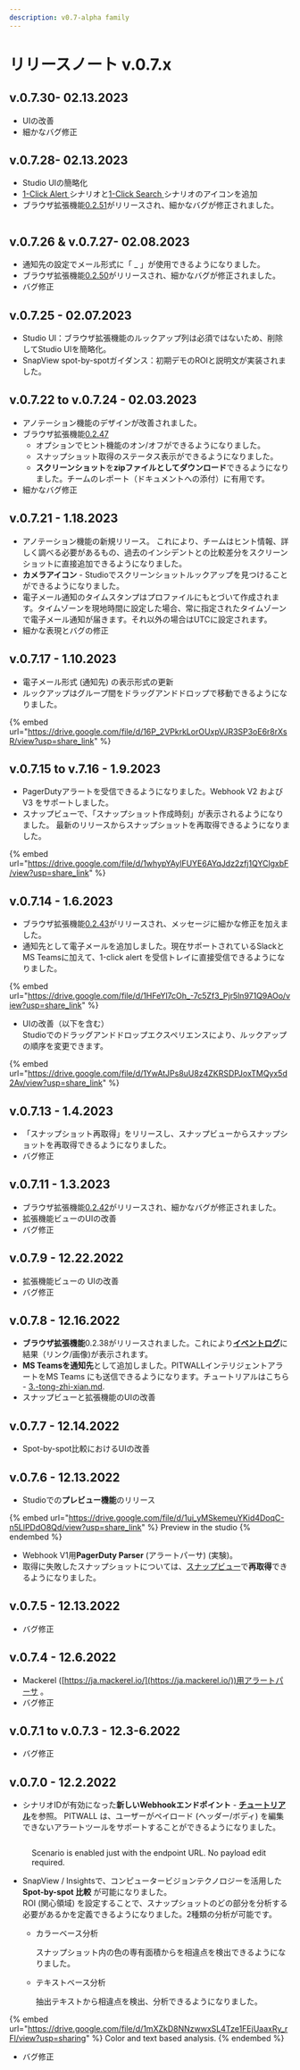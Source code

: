 ```yaml
---
description: v0.7-alpha family
---
```


# リリースノート v.0.7.x

<!--
# 🔖 リリースノート v.0.7.x
-->

## v.0.7.30- 02.13.2023

* UIの改善
* 細かなバグ修正

## v.0.7.28- 02.13.2023

* Studio UIの簡略化
* [1-Click Alert ](../../../../../tutorial-get-started./shinariono/arto/)シナリオと[1-Click Search ](../../../../../tutorial-get-started./shinariono/insutantorukkuappu/)シナリオのアイコンを追加
* ブラウザ拡張機能[0.2.51](https://ctc-america.box.com/s/fgb9boee5kn4mzmjfe2ka26j5ofq7ymf)がリリースされ、細かなバグが修正されました。

<figure><img src="../../../../../.gitbook/assets/image (52).png" alt=""><figcaption></figcaption></figure>

## v.0.7.26 & v.0.7.27- 02.08.2023

* 通知先の設定でメール形式に「 \_ 」が使用できるようになりました。
* ブラウザ拡張機能[0.2.50](https://ctc-america.box.com/s/fgb9boee5kn4mzmjfe2ka26j5ofq7ymf)がリリースされ、細かなバグが修正されました。
* バグ修正

## v.0.7.25 - 02.07.2023

* Studio UI：ブラウザ拡張機能のルックアップ列は必須ではないため、削除してStudio UIを簡略化。
* SnapView spot-by-spotガイダンス：初期デモのROIと説明文が実装されました。

## v.0.7.22 to v.0.7.24 - 02.03.2023

* アノテーション機能のデザインが改善されました。
* ブラウザ拡張機能[0.2.47](https://ctc-america.app.box.com/s/fgb9boee5kn4mzmjfe2ka26j5ofq7ymf)
  * オプションでヒント機能のオン/オフができるようになりました。
  * スナップショット取得のステータス表示ができるようになりました。
  * **スクリーンショット**を**zipファイルとしてダウンロード**できるようになりました。チームのレポート（ドキュメントへの添付）に有用です。
* 細かなバグ修正

## v.0.7.21 - 1.18.2023

* アノテーション機能の新規リリース。 これにより、チームはヒント情報、詳しく調べる必要があるもの、過去のインシデントとの比較差分をスクリーンショットに直接追加できるようになりました。
* **カメラアイコン**  - Studioでスクリーンショットルックアップを見つけることができるようになりました。
* 電子メール通知のタイムスタンプはプロファイルにもとづいて作成されます。タイムゾーンを現地時間に設定した場合、常に指定されたタイムゾーンで電子メール通知が届きます。それ以外の場合はUTCに設定されます。
* 細かな表現とバグの修正

## v.0.7.17 - 1.10.2023

* 電子メール形式 (通知先) の表示形式の更新
* ルックアップはグループ間をドラッグアンドドロップで移動できるようになりました。

{% embed url="https://drive.google.com/file/d/16P_2VPkrkLorOUxpVJR3SP3oE6r8rXsR/view?usp=share_link" %}

## v.0.7.15 to v.7.16 - 1.9.2023

* PagerDutyアラートを受信できるようになりました。Webhook V2 および V3 をサポートしました。
* スナップビューで、「スナップショット作成時刻」が表示されるようになりました。 最新のリリースからスナップショットを再取得できるようになりました。

{% embed url="https://drive.google.com/file/d/1whypYAylFUYE6AYqJdz2zfj1QYClgxbF/view?usp=share_link" %}

## v.0.7.14 - 1.6.2023

* ブラウザ拡張機能[0.2.43](https://ctc-america.box.com/s/fgb9boee5kn4mzmjfe2ka26j5ofq7ymf)がリリースされ、メッセージに細かな修正を加えました。
* 通知先として電子メールを追加しました。現在サポートされているSlackとMS Teamsに加えて、1-click alert を受信トレイに直接受信できるようになりました。

{% embed url="https://drive.google.com/file/d/1HFeYl7cOh_-7c5Zf3_Pjr5ln971Q9AOo/view?usp=share_link" %}

* UIの改善（以下を含む）\
  Studioでのドラッグアンドドロップエクスペリエンスにより、ルックアップの順序を変更できます。

{% embed url="https://drive.google.com/file/d/1YwAtJPs8uU8z4ZKRSDPJoxTMQyx5d2Av/view?usp=share_link" %}

## v.0.7.13 - 1.4.2023

* 「スナップショット再取得」をリリースし、スナップビューからスナップショットを再取得できるようになりました。
* バグ修正

## v.0.7.11 - 1.3.2023

* ブラウザ拡張機能[0.2.42](https://ctc-america.app.box.com/folder/175310078442?s=fgb9boee5kn4mzmjfe2ka26j5ofq7ym)がリリースされ、細かなバグが修正されました。
* 拡張機能ビューのUIの改善
* バグ修正

## v.0.7.9 - 12.22.2022

* 拡張機能ビューの UIの改善
* バグ修正

## v.0.7.8 - 12.16.2022

* **ブラウザ拡張機能**0.2.38がリリースされました。これにより[**イベントログ**](../../../../../tutorial-get-started./furikaeri/ibentorogu-insaito.md)に結果（リンク/画像)が表示されます。
* **MS Teamsを通知先**として追加しました。PITWALLインテリジェントアラートをMS Teams にも送信できるようになります。チュートリアルはこちら - [3.-tong-zhi-xian.md](../../../../../tutorial-get-started./shinariono/arto/3.-tong-zhi-xian.md "mention").
* スナップビューと拡張機能のUIの改善

## v.0.7.7 - 12.14.2022

* Spot-by-spot比較におけるUIの改善

## v.0.7.6 - 12.13.2022

* Studioでの**プレビュー機能**のリリース

{% embed url="https://drive.google.com/file/d/1ui_yMSkemeuYKid4DoqC-n5LlPDdO8Qd/view?usp=share_link" %}
Preview in the studio
{% endembed %}

* Webhook V1用**PagerDuty Parser** (アラートパーサ) (実験)。
* 取得に失敗したスナップショットについては、[スナップビュー](../../../../../tutorial-get-started./inshidentono/snapview.md)で**再取得**できるようになりました。

## v.0.7.5 - 12.13.2022

* バグ修正

## v.0.7.4 - 12.6.2022

* Mackerel ([https://ja.mackerel.io/](https://ja.mackerel.io/))用アラートパーサ 。
* バグ修正

## v.0.7.1 to v.0.7.3 - 12.3-6.2022

* バグ修正

## v.0.7.0 - 12.2.2022

* シナリオIDが有効になった**新しいWebhookエンドポイント** - [**チュートリアル**](../../../../../tutorial-get-started./shinariono/arto/3.-tong-zhi-xian.md)を参照。 PITWALL は、ユーザーがペイロード (ヘッダー/ボディ) を編集できないアラートツールをサポートすることができるようになりました。

<figure><img src="../../../../../.gitbook/assets/image (37).png" alt=""><figcaption><p>Scenario is enabled just with the endpoint URL. No payload edit required.</p></figcaption></figure>

* SnapView / Insightsで、コンピュータービジョンテクノロジーを活用した **Spot-by-spot 比較** が可能になりました。\
  ROI (関心領域) を設定することで、スナップショットのどの部分を分析する必要があるかを定義できるようになりました。2種類の分析が可能です。
  *   カラーベース分析

      スナップショット内の色の専有面積からを相違点を検出できるようになりました。
  *   テキストベース分析

      抽出テキストから相違点を検出、分析できるようになりました。

{% embed url="https://drive.google.com/file/d/1mXZkD8NNzwwxSL4Tze1FEjUaaxRy_rFl/view?usp=sharing" %}
Color and text based analysis.
{% endembed %}

* バグ修正
